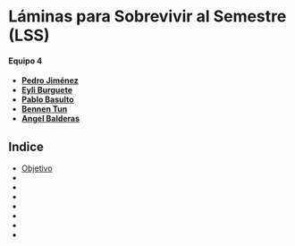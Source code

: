 # **Láminas para Sobrevivir al Semestre (LSS)**



#### **Equipo 4**
* [**Pedro Jiménez**](https://github.com/PedroJH25)
* [**Eyli Burguete**](https://github.com/EyliB) 
* [**Pablo Basulto**](https://github.com/PabloBasulto)
* [**Bennen Tun**](https://github.com/Benn7n)
* [**Angel Balderas**](https://github.com/ABalderas21)

## Indice
  - [Objetivo](https://github.com/Benn7n/PY-FIS-LAMINAS/blob/main/DOCUMENTOS/1.%20DESCRIPCI%C3%93N%20DE%20LA%20APLICACI%C3%93N/1.%20OBJETIVO.md#objetivo)
  - []()
  - []()
  - []()
  - []()
  - []()
  - []()
  - []()
